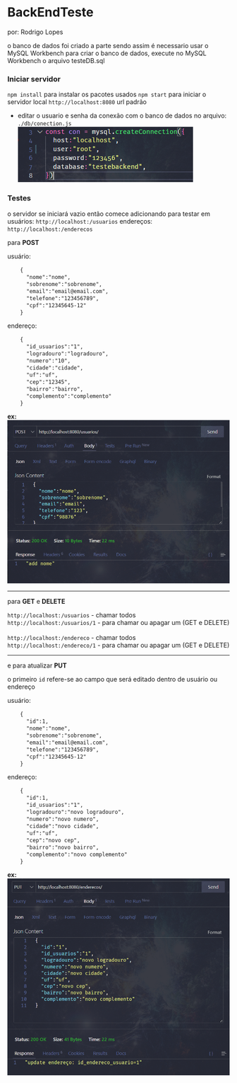 # BackEndTeste

por: Rodrigo Lopes

o banco de dados foi criado a parte sendo assim é necessario usar o MySQL Workbench para criar o banco de dados, execute no MySQL Workbench o arquivo testeDB.sql

### Iniciar servidor

`npm install` para instalar os pacotes usados
`npm start` para iniciar o servidor local
`http://localhost:8080` url padrão

- editar o usuario e senha da conexão com o banco de dados no arquivo: `./db/conection.js`
![](./assets/db.png)

### Testes
o servidor se iniciará vazio então comece adicionando
para testar em 
usuários: `http://localhost:/usuarios`
endereços: `http://localhost:/enderecos`


para **POST**

usuário:
```json:
	{
	  "nome":"nome",
	  "sobrenome":"sobrenome",
	  "email":"email@email.com",
	  "telefone":"123456789",
	  "cpf":"12345645-12"
	}
```
 endereço:
```json:
	{
	  "id_usuarios":"1",
	  "logradouro":"logradouro",
	  "numero":"10",
	  "cidade":"cidade",
	  "uf":"uf",
	  "cep":"12345",
	  "bairro":"bairro",
	  "complemento":"complemento"
	}
```

**ex:**
![](./assets/post.png)

---

para **GET** e **DELETE**
	
`http://localhost:/usuarios` - chamar todos<br/>
`http://localhost:/usuarios/1` - para chamar ou apagar um (GET e DELETE)<br/>
	<br/>
`http://localhost:/endereco` - chamar todos<br/>
`http://localhost:/endereco/1` - para chamar ou apagar um (GET e DELETE) <br/>

---

e para atualizar **PUT**

o primeiro `id` refere-se ao campo que será editado dentro de usuário ou endereço

usuário:
```json:
	{
	  "id":1,
	  "nome":"nome",
	  "sobrenome":"sobrenome",
	  "email":"email@email.com",
	  "telefone":"123456789",
	  "cpf":"12345645-12"
	}
```
 endereço:
```json:
	{
	  "id":1,
	  "id_usuarios":"1",
	  "logradouro":"novo logradouro",
	  "numero":"novo numero",
	  "cidade":"novo cidade",
	  "uf":"uf",
	  "cep":"novo cep",
	  "bairro":"novo bairro",
	  "complemento":"novo complemento"
	}
```

    
**ex:**
![ex](./assets/put.png)
   

